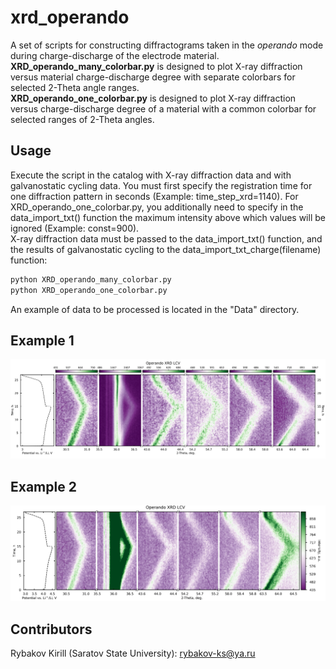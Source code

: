 # xrd_operando
A set of scripts for constructing diffractograms taken in the *operando* mode during charge-discharge of the electrode material.\
**XRD_operando_many_colorbar.py** is designed to plot X-ray diffraction versus material charge-discharge degree with separate colorbars for selected 2-Theta angle ranges.\
**XRD_operando_one_colorbar.py** is designed to plot X-ray diffraction versus charge-discharge degree of a material with a common colorbar for selected ranges of 2-Theta angles.
## Usage
Execute the script in the catalog with X-ray diffraction data and with galvanostatic cycling data. You must first specify the registration time for one diffraction pattern in seconds (Example: time_step_xrd=1140). For XRD_operando_one_colorbar.py, you additionally need to specify in the data_import_txt() function the maximum intensity above which values will be ignored (Example: const=900).\
X-ray diffraction data must be passed to the data_import_txt() function, and the results of galvanostatic cycling to the data_import_txt_charge(filename) function:
```python
python XRD_operando_many_colorbar.py
python XRD_operando_one_colorbar.py
```
An example of data to be processed is located in the "Data" directory.
## Example 1
![Alt-текст](https://github.com/rybakov-ks/xrd_operando/blob/main/Images/XRD5.jpg "XRD")
## Example 2
![Alt-текст](https://github.com/rybakov-ks/xrd_operando/blob/main/Images/XRD1.jpg "XRD")
## Contributors
Rybakov Kirill (Saratov State University): rybakov-ks@ya.ru
